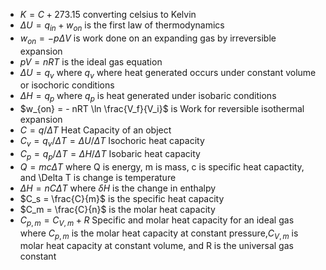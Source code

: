 * $K = C + 273.15$ converting celsius to Kelvin
* $\Delta U = q_{in} + w_{on}$ is the first law of thermodynamics
* $w_{on} = - p \Delta V$ is work done on an expanding gas by irreversible expansion
* $pV=nRT$ is the ideal gas equation
* $\Delta U = q_v$ where $q_v$ where heat generated occurs under constant volume or isochoric conditions
* $\Delta H = q_p$ where $q_p$ is heat generated under isobaric conditions
* $w_{on} = - nRT \ln \frac{V_f}{V_i}$ is Work for reversible isothermal expansion
* $C=q / \Delta T$ Heat Capacity of an object
* $C_v = q_v / \Delta T = \Delta U / \Delta T$ Isochoric heat capacity
* $C_p = q_p / \Delta T = \Delta H / \Delta T$ Isobaric heat capacity
* $Q=mc \Delta T$ where Q is energy, m is mass, c is specific heat capactity, and \Delta T is change is temperature
* $\Delta H = n C \Delta T$ where $\delta H$ is the change in enthalpy
* $C_s = \frac{C}{m}$ is the specific heat capacity
* $C_m = \frac{C}{n}$ is the molar heat capacity
* $C_{p,m} = C_{V,m} + R$ Specific and molar heat capacity for an ideal gas where $C_{p,m}$ is the molar heat capacity at constant pressure,$C_{V,m}$ is molar heat capacity at constant volume, and R is the universal gas constant 
